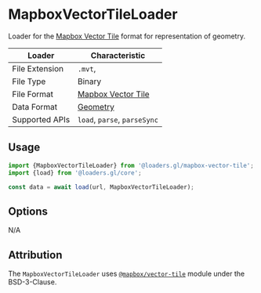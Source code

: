 # MapboxVectorTileLoader

Loader for the [Mapbox Vector Tile](https://docs.mapbox.com/vector-tiles/specification/) format for representation of geometry.

| Loader         | Characteristic                                                                              |
| -------------- | ------------------------------------------------------------------------------------------- |
| File Extension | `.mvt`,                                                                                     |
| File Type      | Binary                                                                                        |
| File Format    | [Mapbox Vector Tile](https://docs.mapbox.com/vector-tiles/specification/) |
| Data Format    | [Geometry](/docs/specifications/category-gis)                                               |
| Supported APIs | `load`, `parse`, `parseSync`                                                                |

## Usage

```js
import {MapboxVectorTileLoader} from '@loaders.gl/mapbox-vector-tile';
import {load} from '@loaders.gl/core';

const data = await load(url, MapboxVectorTileLoader);
```

## Options

N/A

## Attribution

The `MapboxVectorTileLoader` uses [`@mapbox/vector-tile`](https://github.com/mapbox/vector-tile-js) module under the BSD-3-Clause.
